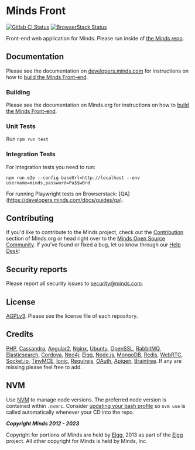 # Minds Front

[![Gitlab CI Status](https://www.gitlab.com/minds/front/badges/master/pipeline.svg)](https://www.gitlab.com/minds/front)
[![BrowserStack Status](https://www.browserstack.com/automate/badge.svg?badge_key=T2NvVEVqQnJ5Qm1hVno1SGw2U2R6Z21paVlGR2lHdzNWZTgrWHRWZWN4WT0tLWRtS29ibHBuRk16c0dpbng2aXE3TVE9PQ==--f52d73f47d51343c6e9416cf27400c5f9202fabc)](https://www.browserstack.com/automate/public-build/T2NvVEVqQnJ5Qm1hVno1SGw2U2R6Z21paVlGR2lHdzNWZTgrWHRWZWN4WT0tLWRtS29ibHBuRk16c0dpbng2aXE3TVE9PQ==--f52d73f47d51343c6e9416cf27400c5f9202fabc)

Front-end web application for Minds. Please run inside of [the Minds repo](https://github.com/minds/minds).

## Documentation

Please see the documentation on [developers.minds.com](https://developers.minds.com) for instructions on how to [build the Minds Front-end](https://developers.minds.com/docs/guides/frontend).

### Building

Please see the documentation on Minds.org for instructions on how to [build the Minds Front-end](https://www.minds.org/docs/install/preparation.html#front-end).

### Unit Tests

Run `npm run test`

### Integration Tests

For integration tests you need to run:

`npm run e2e --config baseUrl=http://localhost --env username=minds,password=Pa$$w0rd`

For running Playwright tests on Browserstack: [QA] (https://developers.minds.com/docs/guides/qa).

## Contributing

If you'd like to contribute to the Minds project, check out the [Contribution](https://developers.minds.com/docs/contributing) section of Minds.org or head right over to the [Minds Open Source Community](https://www.minds.com/group/365903183068794880). If you've found or fixed a bug, let us know through our [Help Desk](https://support.minds.com/)!

## Security reports

Please report all security issues to [security@minds.com](mailto:security@minds.com).

## License

[AGPLv3](https://www.minds.org/docs/license.html). Please see the license file of each repository.

## Credits

[PHP](https://php.net), [Cassandra](http://cassandra.apache.org/), [Angular2](http://angular.io), [Nginx](https://nginx.com), [Ubuntu](https://ubuntu.com), [OpenSSL](https://www.openssl.org/), [RabbitMQ](https://www.rabbitmq.com/), [Elasticsearch](https://www.elastic.co/), [Cordova](https://cordova.apache.org/), [Neo4j](https://neo4j.com/), [Elgg](http://elgg.org), [Node.js](https://nodejs.org/en/), [MongoDB](https://www.mongodb.com/), [Redis](http://redis.io/), [WebRTC](https://webrtc.org/), [Socket.io](http://socket.io/), [TinyMCE](https://www.tinymce.com/), [Ionic](http://ionicframework.com/), [Requirejs](http://requirejs.org/), [OAuth](http://oauth.net/2/), [Apigen](http://www.apigen.org/), [Braintree](https://www.braintreepayments.com/). If any are missing please feel free to add.

## NVM

Use [NVM](https://github.com/nvm-sh/nvm) to manage node versions. The preferred node version is contained within `.nvmrc`. Consider [updating your bash profile](https://github.com/nvm-sh/nvm#automatically-call-nvm-use) so `nvm use` is called automatically whenever your CD into the repo.

**_Copyright Minds 2012 - 2023_**

Copyright for portions of Minds are held by [Elgg](http://elgg.org), 2013 as part of the [Elgg](http://elgg.org) project. All other copyright for Minds is held by Minds, Inc.
